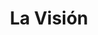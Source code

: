 ---
title: "La Visión"
url: /buenos-aires/la-vision-avenida-juan-bautista-alberdi/
shop: frutería
---